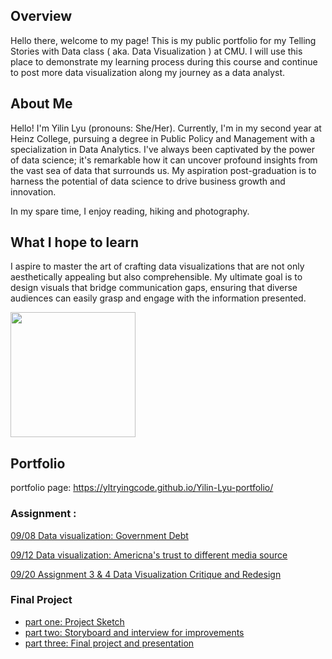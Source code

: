 ## Overview 
Hello there, welcome to my page! This is my public portfolio for my Telling Stories with Data class ( aka. Data Visualization ) at CMU. I will use this place to demonstrate my learning process during this course and continue to post more data visualization along my journey as a data analyst. 

## About Me 
Hello! I'm Yilin Lyu (pronouns: She/Her). Currently, I'm in my second year at Heinz College, pursuing a degree in Public Policy and Management with a specialization in Data Analytics. I've always been captivated by the power of data science; it's remarkable how it can uncover profound insights from the vast sea of data that surrounds us. My aspiration post-graduation is to harness the potential of data science to drive business growth and innovation.

In my spare time, I enjoy reading, hiking and photography. 

## What I hope to learn 
I aspire to master the art of crafting data visualizations that are not only aesthetically appealing but also comprehensible. My ultimate goal is to design visuals that bridge communication gaps, ensuring that diverse audiences can easily grasp and engage with the information presented.

<img src="https://yltryingcode.github.io/Yilin-Lyu-portfolio/image/profile_pic.jpg" width="200" />

## Portfolio 
portfolio page: https://yltryingcode.github.io/Yilin-Lyu-portfolio/
### Assignment : 
[09/08 Data visualization: Government Debt](/GovermentDebt.md)


[09/12 Data visualization: Americna's trust to different media source](/MediaTrust.md)



[09/20 Assignment 3 & 4 Data Visualization Critique and Redesign](/assignment3&4.md)
### Final Project 
- [part one: Project Sketch](/finalprojectpart1.md) 
- [part two: Storyboard and interview for improvements](/Part2.md)
- [part three: Final project and presentation](/part3.md) 

